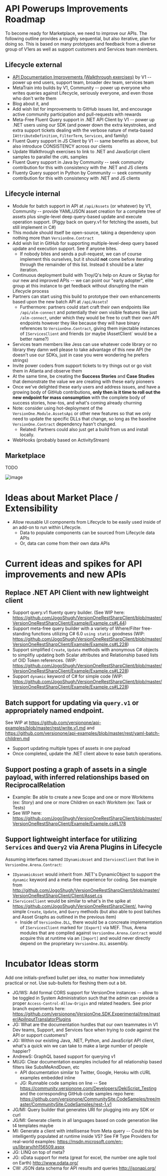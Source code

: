 # API Powerups Improvements Roadmap

To become ready for Marketplace, we need to improve our APIs. The following outline provides a roughly sequential, but also iterative, plan for doing so. This is based on many prototypes and feedback from a diverse group of V1ers as well as support customers and Services team members.

## Lifecycle external

* [API Documentation Improvements (Walkthrough exercises)](https://www7.v1host.com/V1Production/Epic.mvc/Summary?oidToken=Epic%3A845027) by V1 -- power up end users, support team, broader dev team, services team
* MetaTrain into builds by V1, Community -- power up everyone who writes queries against Lifecycle, seriously everyone, and even those who don't write them
 * Blog about it, and 
 * Add wish list for improvements to GitHub issues list, and encourage active community participation and pull-requests with rewards
* Meta-Free Fluent Query support in .NET API Client by V1 -- power up .NET users using our SDK (and power down the extra keystrokes, and extra support tickets dealing with the verbose nature of meta-based `IAttributeDefinition`, `FilterTerm`, `Services`, and family)
* Fluent Query support in JS Client by V1 -- same benefits as above, but also introduce CONSISTENCY across our clients
* Update Walkthrough exercises to link to .NET and JavaScript client samples to parallel the `cURL` samples
* Fluent Query support in Java by Community -- seek community contribution for this with consistency with the .NET and JS clients
* Fluenty Query support in Python by Community -- seek community contribution for this with consistency with .NET and JS clients

## Lifecycle internal

* Module for batch support in API at `/api/Assets` (or whatever) by V1, Community -- provide YAML/JSON asset creation for a complete tree of assets plus single-level deep query-based update and execute operation support. (Piggy back on query.v1 for fetching the assets, but still implement in C#)
 * This module should itself be open-source, taking a dependency upon nothing more than `VersionOne.Contract`
 * Add wish list in GitHub for supporting multiple-level-deep query based update and execution support. See if anyone bites.
   * If nobody bites and sends a pull-request, we can of course implement this ourselves, but it should **not** come before iterating through the remainder of this list. Instead it should be a later iteration.
* Continuous deployment build with Troy/Q's help on Azure or Skytap for our new and improved APIs -- we can point our "early adopter", elite group at this instance to get feedback without disrupting the main Lifecycle process
 * Partners can start using this build to prototype their own enhancements based upon the new batch API at `/api/Assets`!
   * Furthermore: partners could start craft their own endpoints like `/api/alm-connect` and potentially their own visible features like just `/alm-connect`, under which they would be free to craft their own API endpoints however they like because they will have binary references to `VersionOne.Contract`, giving them injectable instances of `IServicesClient` and friends (or maybe IAssetClient` would be a better name?)
 * Services team members like Jess can use whatever code library or no library they damn well please to take advantage of this new API (he doesn't use our SDKs, just in case you were wondering he prefers strings)
 * Invite power coders from support tickets to try things out or go visit them in Atlanta and observe them
 * At the same time, be creating the **Success Stories** and **Case Studies** that demonstrate the value we are creating with these early pioneers
  * Once we've delighted these early users and address issues, and have a growing body of GitHub contributions, **only then is it time to roll out the new endpoint for mass consumption** with the complete body of success stories, how-tos, and what's coming already churning
 * Note: consider using hot-deployment of the `VersionOne.Module.AssetsApi` or other new features so that we only need to update the specific DLLs that change, so long as the baseline `VersionOne.Contract` dependency hasn't changed.
   * Related: Partners could also just get a build from us and install locally.
* WebHooks (probably based on ActivityStream)

## Marketplace

TODO

![image](https://cloud.githubusercontent.com/assets/1863005/18800840/49766168-81ad-11e6-919a-014c5f80786d.png)

# Ideas about Market Place / Extensibility
* Allow reusable UI components from Lifecycle to be easily used inside of an add-on to run within Lifecycle.
  * Data to populate components can be sourced from Lifecycle data APIs
  * Or, data can come from their own data APIs

# Current ideas and spikes for API improvements and new APIs

## Replace .NET API Client with new lightweight client

* Support query.v1 fluenty query builder. (See WIP here: https://github.com/JogoShugh/VersionOneRestSharpClient/blob/master/VersionOneRestSharpClient/Example/Example.cs#L44)
* Support meta-free query builder with a variety of Where/Filter free-standing functions utilizing C# 6.0 `using static` goodness (WIP: https://github.com/JogoShugh/VersionOneRestSharpClient/blob/master/VersionOneRestSharpClient/Example/Example.cs#L228)
* Support simplified `Create`, `Update` methods with anonymous C# objects to simplifiy updating both Scalar attributes and Relationship based lists of OID Token references. (WIP: https://github.com/JogoShugh/VersionOneRestSharpClient/blob/master/VersionOneRestSharpClient/Example/Example.cs#L228)
* Support `dynamic` keyword of C# for simple code (WIP: https://github.com/JogoShugh/VersionOneRestSharpClient/blob/master/VersionOneRestSharpClient/Example/Example.cs#L228)

## Batch support for updating via `query.v1` or appropriately named endpoint.

See WIP at https://github.com/versionone/api-examples/blob/master/rest/write.v1.md and https://github.com/versionone/api-examples/blob/master/rest/yaml-batch-children.md 

* Support updating multiple types of assets in one payload
* Once completed, update the .NET client above to ease batch operations.

## Support posting a graph of assets in a single payload, with inferred relationships based on ReciprocalRelation

* Example: Be able to create a new Scope and one or more Workitems (ex: Story) and one or more Children on each Workitem (ex: Task or Tests)
* See WIP here: https://github.com/JogoShugh/VersionOneRestSharpClient/blob/master/VersionOneRestSharpClient/Example/Example.cs#L178

## Support lightweight interface for utilizing `Services` and `Query2` via Arena Plugins in Lifecycle

Assuming interfaces named `IDynamicAsset` and `IServicesClient` that live in `VersionOne.Arena.Contract`:

* `IDyanamicAsset` would inherit from .NET's DynamicObject to support the `dynamic` keyword and a meta-free experience for coding. See example from http://github.com/JogoShugh/VersionOneRestSharpClient/blob/master/VersionOneRestSharpClient/Client/Asset.cs
* `IServicesClient` would be similar to what's in the spike at https://github.com/JogoShugh/VersionOneRestSharpClient/, having simple `Create`, `Update`, and `Query` methods (but also able to post batches and Asset Graphs as outlined in the previous item) 
  * Inside of `VersionOne.DLL`, there would be a concreate implementation of `IServicesClient` marked for `[Export]` via MEF. Thus, Arena modules that are compiled against `VersionOne.Arena.Contract` would acquire this at runtime via an `[Import]` and would never directly depend on the proprietary `VersionOne.DLL` assembly.

# Incubator Ideas storm

Add one initials-prefixed bullet per idea, no matter how immediately practical or not. Use sub-bullets for fleshing them out a bit.

* JG/WS: Add formal CORS support for VersionOne instances -- allow to be toggled in System Administration such that the admin can provide a proper `Access-Control-Allow-Origin` and related headers. See prior branch experiments here:  https://github.com/versionone/VersionOne.SDK.Experimental/tree/master/ApiInputTranslatorPlugins
* JG: What are the documentation hurdles that our own teammates in V1 Dev teams, Support, and Services face when trying to code against the API or support customers?
* JG: Within our existing Java, .NET, Python, and JavaScript API client, what's a quick win we can take to make a large number of people happier?
* AndrewS: GraphQL based support for querying v1
* MI/JG: Clear documentation examples included for all relationship based filters like SubsMeAndDown, etc
  * API documentation similar to Twitter, Google, Heroku with cURL examples embedded inline
  * JG: Runnable code samples on line -- See https://community.versionone.com/Developers/DekiScript_Testing and the corresponding GitHub code samples repo here: https://github.com/versionone/CommunitySite.CodeSamples/tree/master/CommunitySite.CodeSamples/rest-1.v1
* JG/MI: Query builder that generates URI for plugging into any SDK or curl
* JG/MI: Generate clients in all languages based on code generation like t4 templates maybe
* MI: Generate a client with intellisense from Meta query -- Could this be intelligently populated at runtime inside VS? See F# Type Providers for real-world examples: https://msdn.microsoft.com/en-us/library/hh156509.aspx
* JG: LINQ on top of meta?
* JG: oData support for meta (great for excel, the number one agile tool on Earth) http://www.odata.org/
* CW: JSON data schema for API results and queries http://jsonapi.org/
